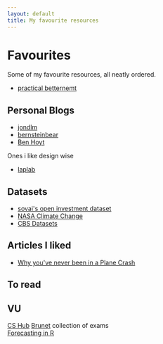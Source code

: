 ```yaml
---
layout: default
title: My favourite resources
---
```


# Favourites
Some of my favourite resources, all neatly ordered.

- [practical betternemt](https://practicalbetterments.com/)


## Personal Blogs
- [jondlm](https://jondlm.github.io/website/values/)
- [bernsteinbear](https://bernsteinbear.com/)
- [Ben Hoyt](https://benhoyt.com/writings/the-small-web-is-beautiful/)

 Ones i like design wise
- [laplab](https://laplab.me)

## Datasets
- [sovai's open investment dataset](https://github.com/sovai-research/open-investment-datasets)
- [NASA Climate Change](https://climate.nasa.gov/vital-signs/global-temperature/?intent=121)
- [CBS Datasets](https://opendata.cbs.nl/statline/#/CBS/nl/navigatieScherm/thema)

## Articles I liked
- [Why you've never been in a Plane Crash](https://asteriskmag.com/issues/05/why-you-ve-never-been-in-a-plane-crash)


## To read



## VU
<a href="https://lausta.notion.site/CS-Hub-6e7cae889f844cb59ae5f1809c88e553">CS Hub</a>
<a href="https://vu.brunet.app/exams/">Brunet</a> collection of exams
<br>
<a href="https://otexts.com/fpp2/">Forecasting in R</a>